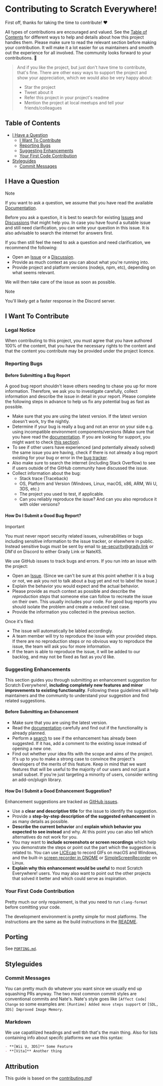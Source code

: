 <!-- omit in toc -->
# Contributing to Scratch Everywhere!

First off, thanks for taking the time to contribute! ❤️

All types of contributions are encouraged and valued. See the [Table of Contents](#table-of-contents) for different ways to help and details about how this project handles them. Please make sure to read the relevant section before making your contribution. It will make it a lot easier for us maintainers and smooth out the experience for all involved. The community looks forward to your contributions. 🎉

> And if you like the project, but just don't have time to contribute, that's fine. There are other easy ways to support the project and show your appreciation, which we would also be very happy about:
> - Star the project
> - Tweet about it
> - Refer this project in your project's readme
> - Mention the project at local meetups and tell your friends/colleagues

<!-- omit in toc -->
## Table of Contents

- [I Have a Question](#i-have-a-question)
  - [I Want To Contribute](#i-want-to-contribute)
  - [Reporting Bugs](#reporting-bugs)
  - [Suggesting Enhancements](#suggesting-enhancements)
  - [Your First Code Contribution](#your-first-code-contribution)
- [Styleguides](#styleguides)
  - [Commit Messages](#commit-messages)

## I Have a Question

> [!NOTE]
> If you want to ask a question, we assume that you have read the available [Documentation](https://ScratchEverywhere.github.io).

Before you ask a question, it is best to search for existing [Issues](https://github.com/ScratchEverywhere/ScratchEverywhere/issues) and [Discussions](https://github.com/ScratchEverywhere/ScratchEverywhere/discussions) that might help you. In case you have found a suitable issue and still need clarification, you can write your question in this issue. It is also advisable to search the internet for answers first.

If you then still feel the need to ask a question and need clarification, we recommend the following:

- Open an [Issue](https://github.com/ScratchEverywhere/ScratchEverywhere/issues/new) or a [Discussion](https://github.com/ScratchEverywhere/ScratchEverywhere/discussions).
- Provide as much context as you can about what you're running into.
- Provide project and platform versions (nodejs, npm, etc), depending on what seems relevant.

We will then take care of the issue as soon as possible.

> [!NOTE]
> You'll likely get a faster response in the Discord server.

## I Want To Contribute

### Legal Notice <!-- omit in toc -->

When contributing to this project, you must agree that you have authored 100% of the content, that you have the necessary rights to the content and that the content you contribute may be provided under the project licence.

### Reporting Bugs

<!-- omit in toc -->
#### Before Submitting a Bug Report

A good bug report shouldn't leave others needing to chase you up for more information. Therefore, we ask you to investigate carefully, collect information and describe the issue in detail in your report. Please complete the following steps in advance to help us fix any potential bug as fast as possible.

- Make sure that you are using the latest version. If the latest version doesn't work, try the nightly.
- Determine if your bug is really a bug and not an error on your side e.g. using incompatible environment components/versions (Make sure that you have read the [documentation](https://ScratchEverywhere.github.io). If you are looking for support, you might want to check [this section](#i-have-a-question)).
- To see if other users have experienced (and potentially already solved) the same issue you are having, check if there is not already a bug report existing for your bug or error in the [bug tracker](https://github.com/ScratchEverywhere/ScratchEverywhere/issues?q=label%3Abug).
- Also make sure to search the internet (including Stack Overflow) to see if users outside of the GitHub community have discussed the issue.
- Collect information about the bug:
  - Stack trace (Traceback)
  - OS, Platform and Version (Windows, Linux, macOS, x86, ARM, Wii U, 3DS, etc.)
  - The project you used to test, if applicable.
  - Can you reliably reproduce the issue? And can you also reproduce it with older versions?

<!-- omit in toc -->
#### How Do I Submit a Good Bug Report?

> [!IMPORTANT]
> You must never report security related issues, vulnerabilities or bugs including sensitive information to the issue tracker, or elsewhere in public. Instead sensitive bugs must be sent by email to <se-security@grady.link> or DM'd on Discord to either Grady Link or NateXS.

We use GitHub issues to track bugs and errors. If you run into an issue with the project:

- Open an [Issue](https://github.com/ScratchEverywhere/ScratchEverywhere/issues/new). (Since we can't be sure at this point whether it is a bug or not, we ask you not to talk about a bug yet and not to label the issue.)
- Explain the behavior you would expect and the actual behavior.
- Please provide as much context as possible and describe the *reproduction steps* that someone else can follow to recreate the issue on their own. This usually includes your code. For good bug reports you should isolate the problem and create a reduced test case.
- Provide the information you collected in the previous section.

Once it's filed:

- The issue will automatically be labled accordingly.
- A team member will try to reproduce the issue with your provided steps. If there are no reproduction steps or no obvious way to reproduce the issue, the team will ask you for more information.
- If the team is able to reproduce the issue, it will be added to our backlog, and may not be fixed as fast as you'd like.

### Suggesting Enhancements

This section guides you through submitting an enhancement suggestion for Scratch Everywhere!, **including completely new features and minor improvements to existing functionality**. Following these guidelines will help maintainers and the community to understand your suggestion and find related suggestions.

<!-- omit in toc -->
#### Before Submitting an Enhancement

- Make sure that you are using the latest version.
- Read the [documentation](https://ScratchEverywhere.github.io) carefully and find out if the functionality is already planned.
- Perform a [search](https://github.com/ScratchEverywhere/ScratchEverywhere/issues) to see if the enhancement has already been suggested. If it has, add a comment to the existing issue instead of opening a new one.
- Find out whether your idea fits with the scope and aims of the project. It's up to you to make a strong case to convince the project's developers of the merits of this feature. Keep in mind that we want features that will be useful to the majority of our users and not just a small subset. If you're just targeting a minority of users, consider writing an add-on/plugin library.

<!-- omit in toc -->
#### How Do I Submit a Good Enhancement Suggestion?

Enhancement suggestions are tracked as [GitHub issues](https://github.com/ScratchEverywhere/ScratchEverywhere/issues).

- Use a **clear and descriptive title** for the issue to identify the suggestion.
- Provide a **step-by-step description of the suggested enhancement** in as many details as possible.
- **Describe the current behavior** and **explain which behavior you expected to see instead** and why. At this point you can also tell which alternatives do not work for you.
- You may want to **include screenshots or screen recordings** which help you demonstrate the steps or point out the part which the suggestion is related to. You can use [LICEcap](https://www.cockos.com/licecap/) to record GIFs on macOS and Windows, and the built-in [screen recorder in GNOME](https://help.gnome.org/users/gnome-help/stable/screen-shot-record.html.en) or [SimpleScreenRecorder](https://github.com/MaartenBaert/ssr) on Linux.
- **Explain why this enhancement would be useful** to most Scratch Everywhere! users. You may also want to point out the other projects that solved it better and which could serve as inspiration.

### Your First Code Contribution

Pretty much our only requirement, is that you need to run `clang-format` before comitting your code.

The development environment is pretty simple for most platforms. The instructions are the same as the build instructions in the [README](/README.md).

<!-- omit in toc -->
## Porting

See [`PORTING.md`](/PORTING.md).

## Styleguides

### Commit Messages

You can pretty much do whatever you want since we usually end up squashing PRs anyway. The two most common commit styles are conventional commits and Nate's. Nate's style goes like `[Affect Code] Change` so some examples are: `[Runtime] Added move steps support` or `[SDL, 3DS] Improved Image Memory`.

### Markdown

We use capatilized headings and well tbh that's the main thing. Also for lists containing info about specifc platforms we use this syntax:

```markdown
- **[Wii U, 3DS]** Some Feature
- **[Vita]** Another thing
```

<!-- omit in toc -->
## Attribution
This guide is based on the [contributing.md](https://contributing.md/generator)!
